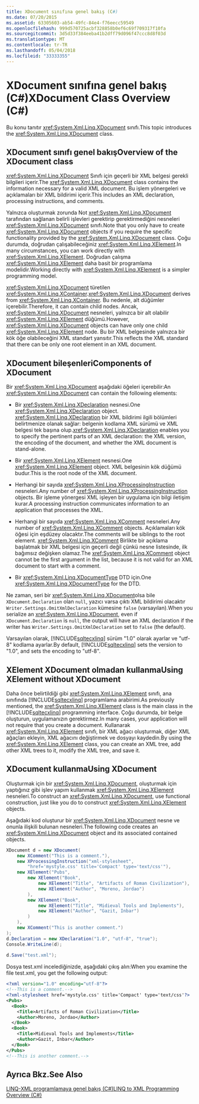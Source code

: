 ```yaml
---
title: XDocument sınıfına genel bakış (C#)
ms.date: 07/20/2015
ms.assetid: 63305603-ab54-49fc-84e4-f76eecc59549
ms.openlocfilehash: 999d570725acbf328858b0ef6c69f709317f10fa
ms.sourcegitcommit: 3d5d33f384eeba41b2dff79d096f47ccc8d8f03d
ms.translationtype: MT
ms.contentlocale: tr-TR
ms.lasthandoff: 05/04/2018
ms.locfileid: "33333355"
---
```

# <a name="xdocument-class-overview-c"></a><span data-ttu-id="28cd4-102">XDocument sınıfına genel bakış (C#)</span><span class="sxs-lookup"><span data-stu-id="28cd4-102">XDocument Class Overview (C#)</span></span>
<span data-ttu-id="28cd4-103">Bu konu tanıtır <xref:System.Xml.Linq.XDocument> sınıfı.</span><span class="sxs-lookup"><span data-stu-id="28cd4-103">This topic introduces the <xref:System.Xml.Linq.XDocument> class.</span></span>  
  
## <a name="overview-of-the-xdocument-class"></a><span data-ttu-id="28cd4-104">XDocument sınıfı genel bakış</span><span class="sxs-lookup"><span data-stu-id="28cd4-104">Overview of the XDocument class</span></span>  
 <span data-ttu-id="28cd4-105"><xref:System.Xml.Linq.XDocument> Sınıfı için geçerli bir XML belgesi gerekli bilgileri içerir.</span><span class="sxs-lookup"><span data-stu-id="28cd4-105">The <xref:System.Xml.Linq.XDocument> class contains the information necessary for a valid XML document.</span></span> <span data-ttu-id="28cd4-106">Bu işlem yönergeleri ve açıklamaları bir XML bildirimi içerir.</span><span class="sxs-lookup"><span data-stu-id="28cd4-106">This includes an XML declaration, processing instructions, and comments.</span></span>  
  
 <span data-ttu-id="28cd4-107">Yalnızca oluşturmak zorunda Not <xref:System.Xml.Linq.XDocument> tarafından sağlanan belirli işlevleri gerektirip gerektirmediğini nesneleri <xref:System.Xml.Linq.XDocument> sınıfı.</span><span class="sxs-lookup"><span data-stu-id="28cd4-107">Note that you only have to create <xref:System.Xml.Linq.XDocument> objects if you require the specific functionality provided by the <xref:System.Xml.Linq.XDocument> class.</span></span> <span data-ttu-id="28cd4-108">Çoğu durumda, doğrudan çalışabileceğiniz <xref:System.Xml.Linq.XElement>.</span><span class="sxs-lookup"><span data-stu-id="28cd4-108">In many circumstances, you can work directly with <xref:System.Xml.Linq.XElement>.</span></span> <span data-ttu-id="28cd4-109">Doğrudan çalışma <xref:System.Xml.Linq.XElement> daha basit bir programlama modelidir.</span><span class="sxs-lookup"><span data-stu-id="28cd4-109">Working directly with <xref:System.Xml.Linq.XElement> is a simpler programming model.</span></span>  
  
 <span data-ttu-id="28cd4-110"><xref:System.Xml.Linq.XDocument> türetilen <xref:System.Xml.Linq.XContainer>.</span><span class="sxs-lookup"><span data-stu-id="28cd4-110"><xref:System.Xml.Linq.XDocument> derives from <xref:System.Xml.Linq.XContainer>.</span></span> <span data-ttu-id="28cd4-111">Bu nedenle, alt düğümler içerebilir.</span><span class="sxs-lookup"><span data-stu-id="28cd4-111">Therefore, it can contain child nodes.</span></span> <span data-ttu-id="28cd4-112">Ancak, <xref:System.Xml.Linq.XDocument> nesneleri, yalnızca bir alt olabilir <xref:System.Xml.Linq.XElement> düğümü.</span><span class="sxs-lookup"><span data-stu-id="28cd4-112">However, <xref:System.Xml.Linq.XDocument> objects can have only one child <xref:System.Xml.Linq.XElement> node.</span></span> <span data-ttu-id="28cd4-113">Bu bir XML belgesinde yalnızca bir kök öğe olabileceğini XML standart yansıtır.</span><span class="sxs-lookup"><span data-stu-id="28cd4-113">This reflects the XML standard that there can be only one root element in an XML document.</span></span>  
  
## <a name="components-of-xdocument"></a><span data-ttu-id="28cd4-114">XDocument bileşenleri</span><span class="sxs-lookup"><span data-stu-id="28cd4-114">Components of XDocument</span></span>  
 <span data-ttu-id="28cd4-115">Bir <xref:System.Xml.Linq.XDocument> aşağıdaki öğeleri içerebilir:</span><span class="sxs-lookup"><span data-stu-id="28cd4-115">An <xref:System.Xml.Linq.XDocument> can contain the following elements:</span></span>  
  
-   <span data-ttu-id="28cd4-116">Bir <xref:System.Xml.Linq.XDeclaration> nesnesi.</span><span class="sxs-lookup"><span data-stu-id="28cd4-116">One <xref:System.Xml.Linq.XDeclaration> object.</span></span> <span data-ttu-id="28cd4-117"><xref:System.Xml.Linq.XDeclaration> bir XML bildirimi ilgili bölümleri belirtmenize olanak sağlar: belgenin kodlama XML sürümü ve XML belgesi tek başına olup.</span><span class="sxs-lookup"><span data-stu-id="28cd4-117"><xref:System.Xml.Linq.XDeclaration> enables you to specify the pertinent parts of an XML declaration: the XML version, the encoding of the document, and whether the XML document is stand-alone.</span></span>  
  
-   <span data-ttu-id="28cd4-118">Bir <xref:System.Xml.Linq.XElement> nesnesi.</span><span class="sxs-lookup"><span data-stu-id="28cd4-118">One <xref:System.Xml.Linq.XElement> object.</span></span> <span data-ttu-id="28cd4-119">XML belgesinin kök düğümü budur.</span><span class="sxs-lookup"><span data-stu-id="28cd4-119">This is the root node of the XML document.</span></span>  
  
-   <span data-ttu-id="28cd4-120">Herhangi bir sayıda <xref:System.Xml.Linq.XProcessingInstruction> nesneleri.</span><span class="sxs-lookup"><span data-stu-id="28cd4-120">Any number of <xref:System.Xml.Linq.XProcessingInstruction> objects.</span></span> <span data-ttu-id="28cd4-121">Bir işleme yönergesi XML işleyen bir uygulama için bilgi iletişim kurar.</span><span class="sxs-lookup"><span data-stu-id="28cd4-121">A processing instruction communicates information to an application that processes the XML.</span></span>  
  
-   <span data-ttu-id="28cd4-122">Herhangi bir sayıda <xref:System.Xml.Linq.XComment> nesneleri.</span><span class="sxs-lookup"><span data-stu-id="28cd4-122">Any number of <xref:System.Xml.Linq.XComment> objects.</span></span> <span data-ttu-id="28cd4-123">Açıklamaları kök öğesi için eşdüzey olacaktır.</span><span class="sxs-lookup"><span data-stu-id="28cd4-123">The comments will be siblings to the root element.</span></span> <span data-ttu-id="28cd4-124"><xref:System.Xml.Linq.XComment> Birlikte bir açıklama başlatmak bir XML belgesi için geçerli değil çünkü nesne listesinde, ilk bağımsız değişken olamaz.</span><span class="sxs-lookup"><span data-stu-id="28cd4-124">The <xref:System.Xml.Linq.XComment> object cannot be the first argument in the list, because it is not valid for an XML document to start with a comment.</span></span>  
  
-   <span data-ttu-id="28cd4-125">Bir <xref:System.Xml.Linq.XDocumentType> DTD için.</span><span class="sxs-lookup"><span data-stu-id="28cd4-125">One <xref:System.Xml.Linq.XDocumentType> for the DTD.</span></span>  
  
 <span data-ttu-id="28cd4-126">Ne zaman, seri bir <xref:System.Xml.Linq.XDocument>olsa bile `XDocument.Declaration` olan `null`, yazıcı varsa çıktı XML bildirimi olacaktır `Writer.Settings.OmitXmlDeclaration` kümesine `false` (varsayılan).</span><span class="sxs-lookup"><span data-stu-id="28cd4-126">When you serialize an <xref:System.Xml.Linq.XDocument>, even if `XDocument.Declaration` is `null`, the output will have an XML declaration if the writer has `Writer.Settings.OmitXmlDeclaration` set to `false` (the default).</span></span>  
  
 <span data-ttu-id="28cd4-127">Varsayılan olarak, [!INCLUDE[sqltecxlinq](~/includes/sqltecxlinq-md.md)] sürüm "1.0" olarak ayarlar ve "utf-8" kodlama ayarlar.</span><span class="sxs-lookup"><span data-stu-id="28cd4-127">By default, [!INCLUDE[sqltecxlinq](~/includes/sqltecxlinq-md.md)] sets the version to "1.0", and sets the encoding to "utf-8".</span></span>  
  
## <a name="using-xelement-without-xdocument"></a><span data-ttu-id="28cd4-128">XElement XDocument olmadan kullanma</span><span class="sxs-lookup"><span data-stu-id="28cd4-128">Using XElement without XDocument</span></span>  
 <span data-ttu-id="28cd4-129">Daha önce belirtildiği gibi <xref:System.Xml.Linq.XElement> sınıfı, ana sınıfında [!INCLUDE[sqltecxlinq](~/includes/sqltecxlinq-md.md)] programlama arabirimi.</span><span class="sxs-lookup"><span data-stu-id="28cd4-129">As previously mentioned, the <xref:System.Xml.Linq.XElement> class is the main class in the [!INCLUDE[sqltecxlinq](~/includes/sqltecxlinq-md.md)] programming interface.</span></span> <span data-ttu-id="28cd4-130">Çoğu durumda, bir belge oluşturun, uygulamanızın gerektirmez.</span><span class="sxs-lookup"><span data-stu-id="28cd4-130">In many cases, your application will not require that you create a document.</span></span> <span data-ttu-id="28cd4-131">Kullanarak <xref:System.Xml.Linq.XElement> sınıfı, bir XML ağacı oluşturmak, diğer XML ağaçları ekleyin, XML ağacını değiştirmek ve dosyayı kaydedin.</span><span class="sxs-lookup"><span data-stu-id="28cd4-131">By using the <xref:System.Xml.Linq.XElement> class, you can create an XML tree, add other XML trees to it, modify the XML tree, and save it.</span></span>  
  
## <a name="using-xdocument"></a><span data-ttu-id="28cd4-132">XDocument kullanma</span><span class="sxs-lookup"><span data-stu-id="28cd4-132">Using XDocument</span></span>  
 <span data-ttu-id="28cd4-133">Oluşturmak için bir <xref:System.Xml.Linq.XDocument>, oluşturmak için yaptığınız gibi işlev yapım kullanmak <xref:System.Xml.Linq.XElement> nesneleri.</span><span class="sxs-lookup"><span data-stu-id="28cd4-133">To construct an <xref:System.Xml.Linq.XDocument>, use functional construction, just like you do to construct <xref:System.Xml.Linq.XElement> objects.</span></span>  
  
 <span data-ttu-id="28cd4-134">Aşağıdaki kod oluşturur bir <xref:System.Xml.Linq.XDocument> nesne ve onunla ilişkili bulunan nesneleri.</span><span class="sxs-lookup"><span data-stu-id="28cd4-134">The following code creates an <xref:System.Xml.Linq.XDocument> object and its associated contained objects.</span></span>  
  
```csharp  
XDocument d = new XDocument(  
    new XComment("This is a comment."),  
    new XProcessingInstruction("xml-stylesheet",  
        "href='mystyle.css' title='Compact' type='text/css'"),  
    new XElement("Pubs",  
        new XElement("Book",  
            new XElement("Title", "Artifacts of Roman Civilization"),  
            new XElement("Author", "Moreno, Jordao")  
        ),  
        new XElement("Book",  
            new XElement("Title", "Midieval Tools and Implements"),  
            new XElement("Author", "Gazit, Inbar")  
        )  
    ),  
    new XComment("This is another comment.")  
);  
d.Declaration = new XDeclaration("1.0", "utf-8", "true");  
Console.WriteLine(d);  
  
d.Save("test.xml");  
```  
  
 <span data-ttu-id="28cd4-135">Dosya test.xml incelediğinizde, aşağıdaki çıkış alın:</span><span class="sxs-lookup"><span data-stu-id="28cd4-135">When you examine the file test.xml, you get the following output:</span></span>  
  
```xml  
<?xml version="1.0" encoding="utf-8"?>  
<!--This is a comment.-->  
<?xml-stylesheet href='mystyle.css' title='Compact' type='text/css'?>  
<Pubs>  
  <Book>  
    <Title>Artifacts of Roman Civilization</Title>  
    <Author>Moreno, Jordao</Author>  
  </Book>  
  <Book>  
    <Title>Midieval Tools and Implements</Title>  
    <Author>Gazit, Inbar</Author>  
  </Book>  
</Pubs>  
<!--This is another comment.-->  
```  
  
## <a name="see-also"></a><span data-ttu-id="28cd4-136">Ayrıca Bkz.</span><span class="sxs-lookup"><span data-stu-id="28cd4-136">See Also</span></span>  
 [<span data-ttu-id="28cd4-137">LINQ-XML programlamaya genel bakış (C#)</span><span class="sxs-lookup"><span data-stu-id="28cd4-137">LINQ to XML Programming Overview (C#)</span></span>](../../../../csharp/programming-guide/concepts/linq/linq-to-xml-programming-overview.md)
